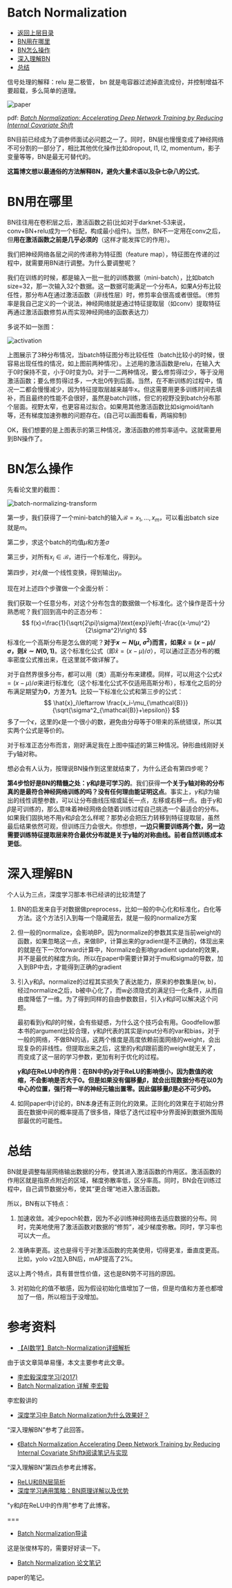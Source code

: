 # Batch Normalization

* [返回上层目录](../tips.md)
* [BN用在哪里](#BN用在哪里)
* [BN怎么操作](#BN怎么操作)
* [深入理解BN](#深入理解BN)
* [总结](#总结)



信号处理的解释：relu 是二极管， bn 就是电容器过滤掉直流成份，并控制增益不要超载，多么简单的道理。

![paper](pic/paper.png)

pdf: [*Batch Normalization: Accelerating Deep Network Training by  Reducing Internal Covariate Shift*](http://proceedings.mlr.press/v37/ioffe15.pdf)



BN目前已经成为了调参师面试必问题之一了。同时，BN层也慢慢变成了神经网络不可分割的一部分了，相比其他优化操作比如dropout, l1, l2, momentum，影子变量等等，BN是最无可替代的。

**这篇博文想以最通俗的方法解释BN，避免大量术语以及杂七杂八的公式**。

# BN用在哪里

BN往往用在卷积层之后，激活函数之前(比如对于darknet-53来说，conv+BN+relu成为一个标配，构成最小组件)。当然，BN不一定用在conv之后，但**用在激活函数之前是几乎必须的**（这样才能发挥它的作用）。

我们把神经网络各层之间的传递称为特征图（feature map），特征图在传递的过程中，就需要用BN进行调整。为什么要调整呢？

我们在训练的时候，都是输入一批一批的训练数据（mini-batch），比如batch size=32，那一次输入32个数据。这一数据可能满足一个分布A，如果A分布比较任性，那分布A在通过激活函数（非线性层）时，修剪率会很高或者很低。（修剪率是我自己定义的一个说法，神经网络就是通过特征提取层（如conv）提取特征再通过激活函数修剪从而实现神经网络的函数表达力）

多说不如一张图：

![activation](pic/activation.jpeg)

上图展示了3种分布情况，当batch特征图分布比较任性（batch比较小的时候，很容易出现任性的情况，如上图前两种情况）。上述用的激活函数是relu，在输入大于0时保持不变，小于0时变为0。对于一二两种情况，要么修剪得过少，等于没用激活函数；要么修剪得过多，一大批0传到后面。当然，在不断训练的过程中，情况一二都会慢慢减少，因为特征提取层越来越牛x。但这需要用更多训练时间去填补，而且最终的性能不会很好，虽然是batch训练，但它的视野没到batch分布那个层面。视野太窄，也更容易过拟合。如果用其他激活函数比如sigmoid/tanh等，还有梯度加速弥散的问题存在。(自己可以画图看看，两端抑制)

OK，我们想要的是上图表示的第三种情况，激活函数的修剪率适中。这就需要用到BN操作了。

# BN怎么操作

先看论文里的截图：

![batch-normalizing-transform](pic/batch-normalizing-transform.png)

第一步，我们获得了一个mini-batch的输入$\mathcal{B} = {x_1,..., x_m}$，可以看出batch size就是$m$。

第二步，求这个batch的均值$\mu$和方差$\sigma$

第三步，对所有$x_i\in \mathcal{B}$，进行一个标准化，得到$\hat{x}_i$。

第四步，对$\hat{x}_i$做一个线性变换，得到输出$y_i$。

现在对上述四个步骤做一个全面分析：

我们获取一个任意分布，对这个分布包含的数据做一个标准化。这个操作是否十分熟悉呢？我们回到高中的正态分布：
$$
f(x)=\frac{1}{\sqrt{2\pi}\sigma}\text{exp}\left(-\frac{(x-\mu)^2}{2\sigma^2}\right)
$$
标准化一个高斯分布是怎么做的呢？**对于$x\sim N(\mu,\ \sigma^2)$而言，如果$\hat{x} = (x- \mu)/\sigma$，则$\hat{x}\sim N(0, 1)$**。这个标准化公式（即$\hat{x} = (x- \mu)/\sigma$），可以通过正态分布的概率密度公式推出来，在这里就不做详解了。

对于自然界很多分布，都可以用（类）高斯分布来建模。同样，可以用这个公式$\hat{x} = (x- \mu)/\sigma$来进行标准化（这个标准化公式不仅适用高斯分布），标准化之后的分布满足期望为**0**，方差为**1**。比较一下标准化公式和第三步的公式：
$$
\hat{x}_i\leftarrow \frac{x_i-\mu_{\mathcal{B}}}{\sqrt{\sigma^2_{\mathcal{B}}+\epsilon}}
$$
多了一个$\epsilon$，这里的$\epsilon$是一个很小的数，避免由分母等于0带来的系统错误，所以其实两个公式是等价的。

对于标准正态分布而言，刚好满足我在上图中描述的第三种情况。钟形曲线刚好关于y轴对称。

想必会有人认为，按理说BN操作到这里就结束了，为什么还会有第四步呢？

**第4步恰好是BN的精髓之处：$\gamma$和$\beta$是可学习的**。我们获得**一个关于y轴对称的分布真的是最符合神经网络训练的吗？没有任何理由能证明这点**。事实上，$\gamma$和$\beta$为输出的线性调整参数，可以让分布曲线压缩或延长一点，左移或右移一点。由于$\gamma$和$\beta$是可训练的，那么意味着神经网络会随着训练过程自己挑选一个最适合的分布。如果我们固执地不用$\gamma$和$\beta$会怎么样呢？那势必会把压力转移到特征提取层，虽然最后结果依然可观，但训练压力会很大。你想想，**一边只需要训练两个数，另一边需要训练特征提取层来符合最优分布就是关于y轴的对称曲线。前者自然训练成本更低**。

# 深入理解BN

个人认为三点，深度学习那本书已经讲的比较清楚了

1. BN的启发来自于对数据做preprocess，比如一般的中心化和标准化，白化等方法。这个方法引入到每一个隐藏层去，就是一般的normalize方案

2. 但一般的normalize，会影响BP。因为normalize的参数其实是当前weight的函数，如果忽略这一点，来做BP，计算出来的gradient是不正确的，体现出来的就是在下一次forward计算中，Normalize会影响gradient update的效果，并不是最优的梯度方向。所以在paper中需要计算对于mu和sigma的导数，加入到BP中去，才能得到正确的gradient

3. 引入$\gamma$和$\beta$。normalize的过程其实损失了表达能力，原来的参数集是(w, b)，经过normalize之后，b被中心化了，而w必须隐式的满足归一化条件，从而自由度降低了一维。为了得到同样的自由参数数目，引入$\gamma$和$\beta$可以解决这个问题。

   最初看到$\gamma$和$\beta$的时候，会有些疑惑，为什么这个技巧会有用。Goodfellow那本书的argument比较合理，$\gamma$和$\beta$代表的其实是input分布的var和bias，对于一般的网络，不做BN的话，这两个维度是高度依赖前面网络的weight，会出现复杂的非线性。但提取出来之后，这里的$\gamma$和$\beta$跟前面的weight就无关了，而变成了这一层的学习参数，更加有利于优化的过程。

   **$\gamma$和$\beta$在ReLU中的作用：在BN中的$\gamma$对于ReLU的影响很小，因为数值的收缩，不会影响是否大于0。但是如果没有偏移量$\beta$，就会出现数据分布在以0为中心的位置，强行将一半的神经元输出置零。因此偏移量$\beta$是必不可少的。**

4. 如同paper中讨论的，BN本身还有正则化的效果。正则化的效果在于初始分界面在数据中间的概率提高了很多倍，降低了迭代过程中分界面掉到数据外围局部最优的可能性。

# 总结

BN就是调整每层网络输出数据的分布，使其进入激活函数的作用区。激活函数的作用区就是指原点附近的区域，梯度弥散率低，区分率高。同时，BN会在训练过程中，自己调节数据分布，使其“更合理”地进入激活函数。

所以，BN有以下特点：

1. 加速收敛。减少epoch轮数，因为不必训练神经网络去适应数据的分布。同时，完美地使用了激活函数对数据的“修剪”，减少梯度弥散。同时，学习率也可以大一点。

2. 准确率更高。这也是得亏于对激活函数的完美使用，切得更准，垂直度更高。比如，yolo v2加入BN后，mAP提高了2%。

这以上两个特点，具有普世性价值，这也是BN势不可挡的原因。

3. 对初始化的值不敏感，因为假设初始化值增加了一倍，但是均值和方差也都增加了一倍，所以相当于没增加。

# 参考资料

* [【AI数学】Batch-Normalization详细解析](https://blog.csdn.net/leviopku/article/details/83109422)

由于该文章简单易懂，本文主要参考此文章。

* [李宏毅深度学习(2017)](https://www.bilibili.com/video/av9770302?p=10)
* [Batch Normalization 详解 李宏毅](https://blog.csdn.net/Li_haiyu/article/details/80292183)

李宏毅讲的

* [深度学习中 Batch Normalization为什么效果好？](https://www.zhihu.com/question/38102762/answer/182201393)

“深入理解BN”参考了此回答。

* [《Batch Normalization Accelerating Deep Network Training by Reducing Internal Covariate Shift》阅读笔记与实现](https://blog.csdn.net/happynear/article/details/44238541)

“深入理解BN”第四点参考此博客。

* [ReLU和BN层简析](https://blog.csdn.net/huang_nansen/article/details/86619108?utm_medium=distribute.pc_relevant.none-task-blog-BlogCommendFromMachineLearnPai2-9.channel_param&depth_1-utm_source=distribute.pc_relevant.none-task-blog-BlogCommendFromMachineLearnPai2-9.channel_param)
* [深度学习通用策略：BN原理详解以及优势](https://blog.csdn.net/wfei101/article/details/79997708)

"$\gamma$和$\beta$在ReLU中的作用"参考了此博客。

===

* [Batch Normalization导读](https://blog.csdn.net/malefactor/article/details/51476961#comments)

这是张俊林写的，需要好好读一下。

* [Batch Normalization 论文笔记](https://blog.csdn.net/u014061630/article/details/80327059)

paper的笔记。

